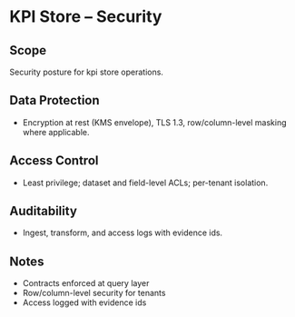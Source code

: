 # KPI Store – Security

## Scope
Security posture for kpi store operations.

## Data Protection
- Encryption at rest (KMS envelope), TLS 1.3, row/column-level masking where applicable.

## Access Control
- Least privilege; dataset and field-level ACLs; per-tenant isolation.

## Auditability
- Ingest, transform, and access logs with evidence ids.

## Notes
- Contracts enforced at query layer
- Row/column-level security for tenants
- Access logged with evidence ids
